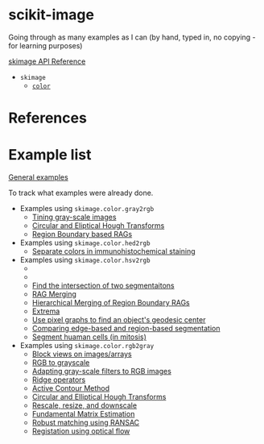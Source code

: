 # scikit-image
Going through as many examples as I can (by hand, typed in, no copying - for learning purposes)


[skimage API Reference](https://scikit-image.org/docs/stable/api/api.html)
- `skimage`
  * [`color`](https://scikit-image.org/docs/stable/api/skimage.color.html)


# References

# Example list
[General examples](https://scikit-image.org/docs/stable/auto_examples/)

To track what examples were already done.
- Examples using `skimage.color.gray2rgb`
  * [Tining gray-scale images](https://scikit-image.org/docs/stable/auto_examples/color_exposure/plot_tinting_grayscale_images.html#sphx-glr-auto-examples-color-exposure-plot-tinting-grayscale-images-py)
  * [Circular and Eliptical Hough Transforms](https://scikit-image.org/docs/stable/auto_examples/edges/plot_circular_elliptical_hough_transform.html#sphx-glr-auto-examples-edges-plot-circular-elliptical-hough-transform-py)
  * [Region Boundary based RAGs](https://scikit-image.org/docs/stable/auto_examples/segmentation/plot_rag_boundary.html#sphx-glr-auto-examples-segmentation-plot-rag-boundary-py)
- Examples using `skimage.color.hed2rgb`
  * [Separate colors in immunohistochemical staining](https://scikit-image.org/docs/stable/auto_examples/color_exposure/plot_ihc_color_separation.html#sphx-glr-auto-examples-color-exposure-plot-ihc-color-separation-py)
- Examples using `skimage.color.hsv2rgb`
  * []()
  * []()
  * [Find the intersection of two segmentaitons](https://scikit-image.org/docs/stable/auto_examples/segmentation/plot_join_segmentations.html#sphx-glr-auto-examples-segmentation-plot-join-segmentations-py)
  * [RAG Merging](https://scikit-image.org/docs/stable/auto_examples/segmentation/plot_rag_merge.html#sphx-glr-auto-examples-segmentation-plot-rag-merge-py)
  * [Hierarchical Merging of Region Boundary RAGs](https://scikit-image.org/docs/stable/auto_examples/segmentation/plot_boundary_merge.html#sphx-glr-auto-examples-segmentation-plot-boundary-merge-py)
  * [Extrema](https://scikit-image.org/docs/stable/auto_examples/segmentation/plot_extrema.html#sphx-glr-auto-examples-segmentation-plot-extrema-py)
  * [Use pixel graphs to find an object's geodesic center](https://scikit-image.org/docs/stable/auto_examples/applications/plot_pixel_graphs.html#sphx-glr-auto-examples-applications-plot-pixel-graphs-py)
  * [Comparing edge-based and region-based segmentation](https://scikit-image.org/docs/stable/auto_examples/applications/plot_coins_segmentation.html#sphx-glr-auto-examples-applications-plot-coins-segmentation-py)
  * [Segment huaman cells (in mitosis)](https://scikit-image.org/docs/stable/auto_examples/applications/plot_human_mitosis.html#sphx-glr-auto-examples-applications-plot-human-mitosis-py)
- Examples using `skimage.color.rgb2gray`
  * [Block views on images/arrays](https://scikit-image.org/docs/stable/auto_examples/numpy_operations/plot_view_as_blocks.html#sphx-glr-auto-examples-numpy-operations-plot-view-as-blocks-py)
  * [RGB to grayscale](https://scikit-image.org/docs/stable/auto_examples/color_exposure/plot_rgb_to_gray.html#sphx-glr-auto-examples-color-exposure-plot-rgb-to-gray-py)
  * [Adapting gray-scale filters to RGB images](https://scikit-image.org/docs/stable/auto_examples/color_exposure/plot_adapt_rgb.html#sphx-glr-auto-examples-color-exposure-plot-adapt-rgb-py)
  * [Ridge operators](https://scikit-image.org/docs/stable/auto_examples/edges/plot_ridge_filter.html#sphx-glr-auto-examples-edges-plot-ridge-filter-py)
  * [Active Contour Method](https://scikit-image.org/docs/stable/auto_examples/edges/plot_active_contours.html#sphx-glr-auto-examples-edges-plot-active-contours-py)
  * [Circular and Elliptical Hough Transforms](https://scikit-image.org/docs/stable/auto_examples/edges/plot_circular_elliptical_hough_transform.html#sphx-glr-auto-examples-edges-plot-circular-elliptical-hough-transform-py)
  * [Rescale, resize, and downscale](https://scikit-image.org/docs/stable/auto_examples/transform/plot_rescale.html#sphx-glr-auto-examples-transform-plot-rescale-py)
  * [Fundamental Matrix Estimation](https://scikit-image.org/docs/stable/auto_examples/transform/plot_fundamental_matrix.html#sphx-glr-auto-examples-transform-plot-fundamental-matrix-py)
  * [Robust matching using RANSAC](https://scikit-image.org/docs/stable/auto_examples/transform/plot_matching.html#sphx-glr-auto-examples-transform-plot-matching-py)
  * [Registation using optical flow](https://scikit-image.org/docs/stable/auto_examples/registration/plot_opticalflow.html#sphx-glr-auto-examples-registration-plot-opticalflow-py)